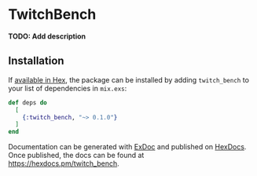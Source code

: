 # TwitchBench

**TODO: Add description**

## Installation

If [available in Hex](https://hex.pm/docs/publish), the package can be installed
by adding `twitch_bench` to your list of dependencies in `mix.exs`:

```elixir
def deps do
  [
    {:twitch_bench, "~> 0.1.0"}
  ]
end
```

Documentation can be generated with [ExDoc](https://github.com/elixir-lang/ex_doc)
and published on [HexDocs](https://hexdocs.pm). Once published, the docs can
be found at <https://hexdocs.pm/twitch_bench>.

